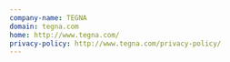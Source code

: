 ```yaml
---
company-name: TEGNA
domain: tegna.com
home: http://www.tegna.com/
privacy-policy: http://www.tegna.com/privacy-policy/
---
```




